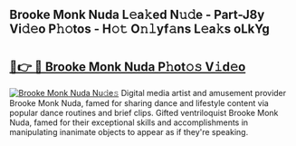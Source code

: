 ## Brooke Monk Nuda L𝚎a𝚔ed N𝚞𝚍e - Part-J8y Vi𝚍𝚎o P𝚑𝚘tos - H𝚘𝚝 O𝚗𝚕yf𝚊ns L𝚎a𝚔s oLkYg

# <h2><a href="http://kfbvhr.oniu.top/?m=Brooke+Monk+Nuda">🔗👉 🔴 Brooke Monk Nuda P𝚑ot𝚘𝚜 V𝚒d𝚎o</a></h2>

[![Brooke Monk Nuda Nu𝚍e𝚜](https://i.imgur.com/0qMVB7G.gif)](http://kfbvhr.oniu.top/?m=Brooke+Monk+Nuda)
Digital media artist and amusement provider Brooke Monk Nuda, famed for sharing dance and lifestyle content via popular dance routines and brief clips. Gifted ventriloquist Brooke Monk Nuda, famed for their exceptional skills and accomplishments in manipulating inanimate objects to appear as if they're speaking.  
